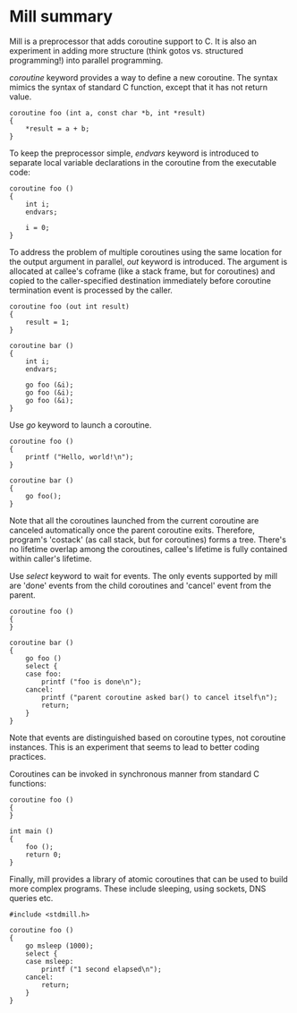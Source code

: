 Mill summary
============

Mill is a preprocessor that adds coroutine support to C. It is also
an experiment in adding more structure (think gotos vs. structured programming!)
into parallel programming.

*coroutine* keyword provides a way to define a new coroutine. The syntax mimics
the syntax of standard C function, except that it has not return value.

```
coroutine foo (int a, const char *b, int *result)
{
    *result = a + b;
}
```

To keep the preprocessor simple, *endvars* keyword is introduced to separate
local variable declarations in the coroutine from the executable code:

```
coroutine foo ()
{
    int i;
    endvars;

    i = 0;
}
```

To address the problem of multiple coroutines using the same location for the
output argument in parallel, *out* keyword is introduced. The argument is
allocated at callee's coframe (like a stack frame, but for coroutines) and
copied to the caller-specified destination immediately before coroutine
termination event is processed by the caller.

```
coroutine foo (out int result)
{
    result = 1;
}

coroutine bar ()
{
    int i;
    endvars;

    go foo (&i);
    go foo (&i);
    go foo (&i);
}
``` 

Use *go* keyword to launch a coroutine.

```
coroutine foo ()
{
    printf ("Hello, world!\n");
}

coroutine bar ()
{
    go foo();
}
```

Note that all the coroutines launched from the current coroutine are canceled
automatically once the parent coroutine exits. Therefore, program's 'costack'
(as call stack, but for coroutines) forms a tree. There's no lifetime overlap
among the coroutines, callee's lifetime is fully contained within caller's
lifetime.

Use *select* keyword to wait for events. The only events supported by mill are
'done' events from the child coroutines and 'cancel' event from the parent.

```
coroutine foo ()
{
}

coroutine bar ()
{
    go foo ()
    select {
    case foo:
        printf ("foo is done\n");
    cancel:
        printf ("parent coroutine asked bar() to cancel itself\n");
        return;
    }
}
```

Note that events are distinguished based on coroutine types, not coroutine
instances. This is an experiment that seems to lead to better coding practices.

Coroutines can be invoked in synchronous manner from standard C functions:

```
coroutine foo ()
{
}

int main ()
{
    foo ();
    return 0;
}
```

Finally, mill provides a library of atomic coroutines that can be used to build
more complex programs. These include sleeping, using sockets, DNS queries etc.

```
#include <stdmill.h>

coroutine foo ()
{
    go msleep (1000);
    select {
    case msleep:
        printf ("1 second elapsed\n");
    cancel:
        return;
    }
}
```

